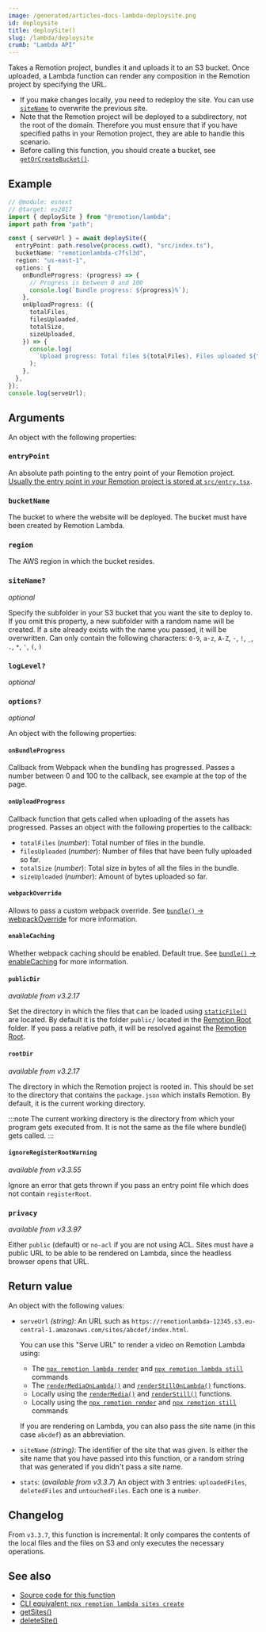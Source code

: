 ```yaml
---
image: /generated/articles-docs-lambda-deploysite.png
id: deploysite
title: deploySite()
slug: /lambda/deploysite
crumb: "Lambda API"
---
```


Takes a Remotion project, bundles it and uploads it to an S3 bucket. Once uploaded, a Lambda function can render any composition in the Remotion project by specifying the URL.

- If you make changes locally, you need to redeploy the site. You can use [`siteName`](#sitename) to overwrite the previous site.
- Note that the Remotion project will be deployed to a subdirectory, not the root of the domain. Therefore you must ensure that if you have specified paths in your Remotion project, they are able to handle this scenario.
- Before calling this function, you should create a bucket, see [`getOrCreateBucket()`](/docs/lambda/getorcreatebucket).

## Example

```ts twoslash
// @module: esnext
// @target: es2017
import { deploySite } from "@remotion/lambda";
import path from "path";

const { serveUrl } = await deploySite({
  entryPoint: path.resolve(process.cwd(), "src/index.ts"),
  bucketName: "remotionlambda-c7fsl3d",
  region: "us-east-1",
  options: {
    onBundleProgress: (progress) => {
      // Progress is between 0 and 100
      console.log(`Bundle progress: ${progress}%`);
    },
    onUploadProgress: ({
      totalFiles,
      filesUploaded,
      totalSize,
      sizeUploaded,
    }) => {
      console.log(
        `Upload progress: Total files ${totalFiles}, Files uploaded ${filesUploaded}, Total size ${totalSize}, Size uploaded ${sizeUploaded}`,
      );
    },
  },
});
console.log(serveUrl);
```

## Arguments

An object with the following properties:

### `entryPoint`

An absolute path pointing to the entry point of your Remotion project. [Usually the entry point in your Remotion project is stored at `src/entry.tsx`](/docs/terminology/entry-point).

### `bucketName`

The bucket to where the website will be deployed. The bucket must have been created by Remotion Lambda.

### `region`

The AWS region in which the bucket resides.

### `siteName?`

_optional_

Specify the subfolder in your S3 bucket that you want the site to deploy to. If you omit this property, a new subfolder with a random name will be created. If a site already exists with the name you passed, it will be overwritten. Can only contain the following characters: `0-9`, `a-z`, `A-Z`, `-`, `!`, `_`, `.`, `*`, `'`, `(`, `)`

### `logLevel?`<AvailableFrom v="4.0.140"/>

_optional_
<Options id="log"/>

### `options?`

_optional_

An object with the following properties:

#### `onBundleProgress`

Callback from Webpack when the bundling has progressed. Passes a number between 0 and 100 to the callback, see example at the top of the page.

#### `onUploadProgress`

Callback function that gets called when uploading of the assets has progressed. Passes an object with the following properties to the callback:

- `totalFiles` (_number_): Total number of files in the bundle.
- `filesUploaded` (_number_): Number of files that have been fully uploaded so far.
- `totalSize` (_number_): Total size in bytes of all the files in the bundle.
- `sizeUploaded` (_number_): Amount of bytes uploaded so far.

#### `webpackOverride`

Allows to pass a custom webpack override. See [`bundle()` -> webpackOverride](/docs/bundle#webpackoverride) for more information.

#### `enableCaching`

Whether webpack caching should be enabled. Default true. See [`bundle()` -> enableCaching](/docs/bundle#enablecaching) for more information.

#### `publicDir`

_available from v3.2.17_

Set the directory in which the files that can be loaded using [`staticFile()`](/docs/staticfile) are located. By default it is the folder `public/` located in the [Remotion Root](/docs/terminology/remotion-root) folder. If you pass a relative path, it will be resolved against the [Remotion Root](/docs/terminology/remotion-root).

#### `rootDir`

_available from v3.2.17_

The directory in which the Remotion project is rooted in. This should be set to the directory that contains the `package.json` which installs Remotion. By default, it is the current working directory.

:::note
The current working directory is the directory from which your program gets executed from. It is not the same as the file where bundle() gets called.
:::

#### `ignoreRegisterRootWarning`

_available from v3.3.55_

Ignore an error that gets thrown if you pass an entry point file which does not contain `registerRoot`.

### `privacy`

_available from v3.3.97_

Either `public` (default) or `no-acl` if you are not using ACL. Sites must have a public URL to be able to be rendered on Lambda, since the headless browser opens that URL.

## Return value

An object with the following values:

- `serveUrl` _(string)_: An URL such as `https://remotionlambda-12345.s3.eu-central-1.amazonaws.com/sites/abcdef/index.html`.

  You can use this "Serve URL" to render a video on Remotion Lambda using:

  - The [`npx remotion lambda render`](/docs/lambda/cli/render) and [`npx remotion lambda still`](/docs/lambda/cli/still) commands
  - The [`renderMediaOnLambda()`](/docs/lambda/rendermediaonlambda) and [`renderStillOnLambda()`](/docs/lambda/renderstillonlambda) functions.
  - Locally using the [`renderMedia()`](/docs/renderer/render-media) and [`renderStill()`](/docs/renderer/render-still) functions.
  - Locally using the [`npx remotion render`](/docs/cli) and [`npx remotion still`](/docs/cli) commands

  If you are rendering on Lambda, you can also pass the site name (in this case `abcdef`) as an abbreviation.

- `siteName` _(string)_: The identifier of the site that was given. Is either the site name that you have passed into this function, or a random string that was generated if you didn't pass a site name.

- `stats`: (_available from v3.3.7_) An object with 3 entries: `uploadedFiles`, `deletedFiles` and `untouchedFiles`. Each one is a `number`.

## Changelog

From `v3.3.7`, this function is incremental: It only compares the contents of the local files and the files on S3 and only executes the necessary operations.

## See also

- [Source code for this function](https://github.com/remotion-dev/remotion/blob/main/packages/lambda/src/api/deploy-site.ts)
- [CLI equivalent: `npx remotion lambda sites create`](/docs/lambda/cli/sites#create)
- [getSites()](/docs/lambda/getsites)
- [deleteSite()](/docs/lambda/deletesite)
